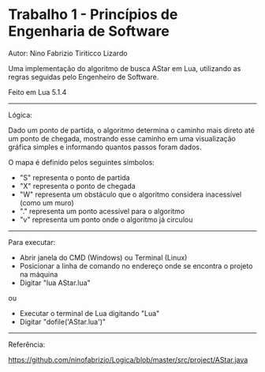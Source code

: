 # Trabalho 1 - Princípios de Engenharia de Software

Autor: Nino Fabrizio Tiriticco Lizardo

Uma implementação do algoritmo de busca AStar em Lua, utilizando as regras seguidas pelo Engenheiro de Software.

Feito em Lua 5.1.4

------------------------------

Lógica:

Dado um ponto de partida, o algoritmo determina o caminho mais direto até um ponto de chegada, mostrando esse caminho em uma visualização gráfica simples e informando quantos passos foram dados.

O mapa é definido pelos seguintes símbolos:
- "S" representa o ponto de partida
- "X" representa o ponto de chegada
- "W" representa um obstáculo que o algoritmo considera inacessível (como um muro)
- "." representa um ponto acessível para o algoritmo
- "v" representa um ponto onde o algoritmo já circulou

------------------------------

Para executar:

- Abrir janela do CMD (Windows) ou Terminal (Linux)
- Posicionar a linha de comando no endereço onde se encontra o projeto na máquina
- Digitar "lua AStar.lua"

ou

- Executar o terminal de Lua digitando "Lua"
- Digitar "dofile('AStar.lua')"

------------------------------

Referência:

https://github.com/ninofabrizio/Logica/blob/master/src/project/AStar.java